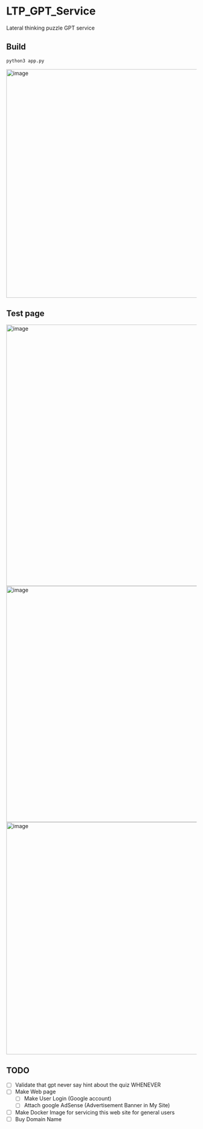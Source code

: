# LTP_GPT_Service
Lateral thinking puzzle GPT service


## Build

``` bash
python3 app.py
```

<img width="605" alt="image" src="https://github.com/Tastypotato245/LTP_GPT_Service/assets/63251068/cfca26a6-4793-4fb5-b20e-d23856715b31">

## Test page
<img width="692" alt="image" src="https://github.com/Tastypotato245/LTP_GPT_Service/assets/63251068/ecd670d7-ee0c-4484-ae96-c6da0c6a32d0">
<img width="625" alt="image" src="https://github.com/Tastypotato245/LTP_GPT_Service/assets/63251068/79b26690-53c2-4c33-a317-e3b18edaf23f">
<img width="615" alt="image" src="https://github.com/Tastypotato245/LTP_GPT_Service/assets/63251068/221cb702-2991-4592-ac66-9df5e944c3c1">


## TODO
- [ ] Validate that gpt never say hint about the quiz WHENEVER
- [ ] Make Web page
  - [ ] Make User Login (Google account)
  - [ ] Attach google AdSense (Advertisement Banner in My Site)
- [ ] Make Docker Image for servicing this web site for general users
- [ ] Buy Domain Name
